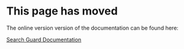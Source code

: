 # This page has moved

The online version version of the documentation can be found here:

[Search Guard Documentation](http://docs.search-guard.com/latest/tls-in-production)


